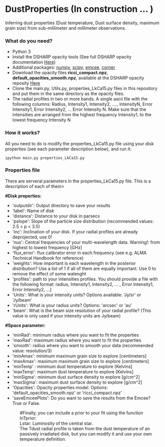 # DustProperties (In construction ... )
Inferring dust properties (Dust temperature, Dust surface density, maximum grain size) from sub-millimeter and millimeter observations.


<h3>What do you need?</h3>
<ul>
<li> Python 3</li>
<li> Install the DSHARP opacity tools (See full DSHARP opacity documentation <a href='https://github.com/birnstiel/dsharp_opac/' target="_blank"> Here</a>) </li>
<li> Additional packages: <a href='https://pypi.org/project/numpy/'>numpy</a>, <a href='https://pypi.org/project/scipy/'>scipy</a>, <a href='https://pypi.org/project/emcee/'>emcee</a>, <a href='https://pypi.org/project/corner/'>corner</a> </li>
<li> Download the opacity files <b>ricci_compact.npz</b>, <b>default_opacities_smooth.npz</b>, available at the DSHARP opacity reposity <a href='https://github.com/birnstiel/dsharp_opac/tree/master/dsharp_opac/data' target="_blank"> Here</a> </li>
<li> Clone the main.py, Utils.py, properties_LkCa15.py files in this repository and put them in the same directory as the opacity files. </li>
<li> The radial profiles in two or more bands. A single ascii file with the following columns: Radius, Intensity1, Intensity2, ...., IntensityN, Error Intensity1, Error Intensity2, ... Error Intensity N. Make sure that the intensities are arranged from the highest frequency Intensity1, to the lowest frequency Intensity N</li>
</ul>

<h3>How it works?</h3>
All you need to do is modify the properties_LkCa15.py file using your disk properties (see each parameter description below), and run it:

<pre><code>ipython main.py properties_LkCa15.py</code></pre> 

<h3>Properties file</h3>
There are serveral parameters in the properties_LkCa15.py file. This is a description of each of them>

<b>#Disk properties:</b> <br/>
<ul>
<li>'outputdir': Output directory to save your results </li>
<li>'label': Name of disk  </li>
<li>'distance': Distance to your disk in parsecs  </li>
<li>'pslope': Slope of the particle size distribution (recommended values: 2.5 < p < 3.5)  </li>
<li>'inc': Inclination of your disk. If your radial profiles are already deprojected, use 0!  </li>
<li>'nus': Central frequencies of your multi-wavelength data. Warning!: from highest to lowest frequency [GHz]  </li>
<li>'flux_error': flux calibrator error in each frequency (see e.g. ALMA Technical Handbook for reference)  </li>
<li>'weights': How important is each wavelength in the posterior distribution? Use a list of 1 if all of them are equally important. Use 0 to remove the effect of some walenght  </li>
<li>'profiles': path to your intensities profiles. You should provide a file with the following format: radius, Intensity1, Intensity2, ... , Error Intensity1, Error Intensity2, ...]  </li>
<li>'Units': What is your intensity units? Options available: 'Jy/sr' or 'Jy/beam'  </li>
<li>'rUnits': What is your radius units? Options: 'arcsec' or 'au'  </li>
<li>'beam': What is the beam size resolution of your radial profile? (This value is only used if your intensity units are Jy/beam)  </li>
</ul>

<b>#Space parameter:</b> <br/>
<ul>
<li>'minRad': minimum radius where you want to fit the properties  </li>
<li>'maxRad': maximum radius where you want to fit the properties </li>
<li>'smooth': radius where you want to smooth your data (recommended value:  resolution/3)  </li>
<li>'minAmax': minimum maximum grain size to explore [centimeters]  </li>
<li>'maxAmax': maximum maximum grain size to explore [centimeters]  </li>
<li>'minTemp' : minimum dust temperature to explore [Kelvins]  </li>
<li>'maxTemp': maximum dust temperature to explore [Kelvins]  </li>
<li>'minSigma': minimum dust surface density to explore [g/cm^2]  </li>
<li>'maxSigma': maximum dust surface density to explore [g/cm^2]  </li>
<li>'Opacities': Opacity properties model. Options: 'default_opacities_smooth.npz' or 'ricci_compact.npz'  </li>
<li>'saveEmceePlots': Do you want to save the results from the Emcee? True or False.  </li>
<ul>
  
</b>#Finally, you can include a prior to your fit using the function lnTprior:</b>  <br/>
Lstar: Luminosity of the central star.  <br/>
The Tdust radial profile is taken from the dust temperature of an passively irradiated disk, but you can modify it and use your own temperature definition.
